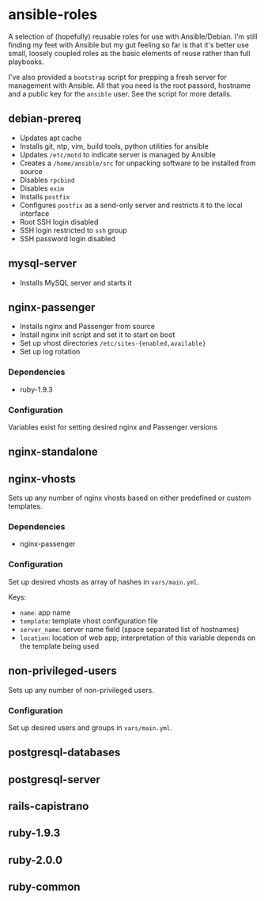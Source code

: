 # ansible-roles

A selection of (hopefully) reusable roles for use with Ansible/Debian. I'm still finding my feet with Ansible but my gut feeling so far is that it's better use small, loosely coupled roles as the basic elements of reuse rather than full playbooks.

I've also provided a `bootstrap` script for prepping a fresh server for management with Ansible. All that you need is the root passord, hostname and a public key for the `ansible` user. See the script for more details.

## debian-prereq

  * Updates apt cache
  * Installs git, ntp, vim, build tools, python utilities for ansible
  * Updates `/etc/motd` to indicate server is managed by Ansible
  * Creates a `/home/ansible/src` for unpacking software to be installed from source
  * Disables `rpcbind`
  * Disables `exim`
  * Installs `postfix`
  * Configures `postfix` as a send-only server and restricts it to the local interface
  * Root SSH login disabled
  * SSH login restricted to `ssh` group
  * SSH password login disabled

## mysql-server

  * Installs MySQL server and starts it

## nginx-passenger

  * Installs nginx and Passenger from source
  * Install nginx init script and set it to start on boot
  * Set up vhost directories `/etc/sites-{enabled,available}`
  * Set up log rotation

### Dependencies

  * ruby-1.9.3

### Configuration

Variables exist for setting desired nginx and Passenger versions

## nginx-standalone

## nginx-vhosts

Sets up any number of nginx vhosts based on either predefined or custom templates.

### Dependencies

  * nginx-passenger

### Configuration

Set up desired vhosts as array of hashes in `vars/main.yml`.

Keys:

  * `name`: app name
  * `template`: template vhost configuration file
  * `server_name`: server name field (space separated list of hostnames)
  * `location`: location of web app; interpretation of this variable depends on the template being used

## non-privileged-users

Sets up any number of non-privileged users.

### Configuration

Set up desired users and groups in `vars/main.yml`.

## postgresql-databases

## postgresql-server

## rails-capistrano

## ruby-1.9.3

## ruby-2.0.0

## ruby-common
